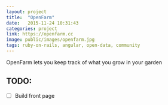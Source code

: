 ```yaml
---
layout: project
title:  "OpenFarm"
date:   2015-11-24 10:31:43
categories: project
link: https://openfarm.cc
image: public/images/openfarm.jpg
tags: ruby-on-rails, angular, open-data, community
---
```

OpenFarm lets you keep track of what you grow in your garden

## TODO:

* [ ] Build front page

